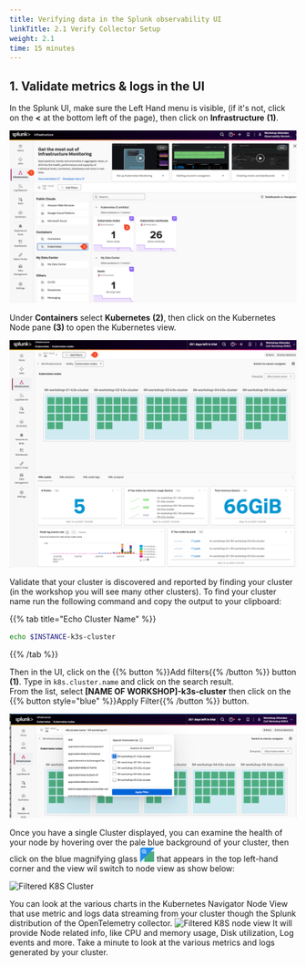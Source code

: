 ```yaml
---
title: Verifying data in the Splunk observability UI
linkTitle: 2.1 Verify Collector Setup
weight: 2.1
time: 15 minutes
---
```



## 1. Validate metrics & logs in the UI

In the Splunk UI, make sure the Left Hand menu is visible, (if it's not, click on the **<** at the bottom left of the page), then click on **Infrastructure**  **(1)**.

![Selecting the Kubernetes Navigator Map](../images/clustermap-nav.png)

Under **Containers** select **Kubernetes** **(2)**, then click on the Kubernetes Node pane **(3)** to open the Kubernetes view.

![find my cluster](../images/find_k3s_cluster.png)

Validate that your cluster is discovered and reported by finding your cluster (in the workshop you will see many other clusters). To find your cluster name run the following command and copy the output to your clipboard:

{{% tab title="Echo Cluster Name" %}}

```bash
echo $INSTANCE-k3s-cluster
```

{{% /tab %}}

Then in the UI, click on the {{% button %}}Add filters{{% /button %}} button **(1)**. Type in `k8s.cluster.name` and click on the search result.  
From the list, select **[NAME OF WORKSHOP]-k3s-cluster** then click on the {{% button style="blue" %}}Apply Filter{{% /button %}} button.

![Select K8S Cluster](../images/selecting-k3s-cluster.png)

Once you have a single Cluster displayed,  you can examine the health of your node by hovering over the pale blue background of your cluster, then click on the blue magnifying glass ![Magnifying Glass](../images/blue-cross.png?classes=inline&height=25px) that appears in the top left-hand corner and the view wil switch to node view as show below:

![Filtered K8S Cluster](../images/k3s-cluster-to-node.png)

You can look at the various charts in the Kubernetes Navigator Node View that use metric and logs data streaming from your cluster though the Splunk distribution of the OpenTelemetry collector.
![Filtered K8S node view](../images/k3s-node-view.png)
It will provide Node related info, like CPU and memory usage, Disk utilization, Log events and more. Take a minute to look at the various metrics and logs generated by your cluster.

[^1]: Access Tokens (sometimes called Org Tokens) are long-lived organization-level tokens. By default, these tokens persist for 5 years and thus are suitable for embedding into emitters that send data points over long periods, or for any long-running scripts that call the Splunk API.

[^2]: A realm is a self-contained deployment of Splunk in which your Organization is hosted. Different realms have different API endpoints (e.g. the endpoint for sending data is `ingest.us1.signalfx.com` for the **`us1`** realm and `ingest.eu0.signalfx.com` for the **`eu0`** realm). This realm name is shown on your profile page in the Splunk UI. If you do not include the realm name when specifying an endpoint, Splunk will interpret it as pointing to the **`us0`** realm.
